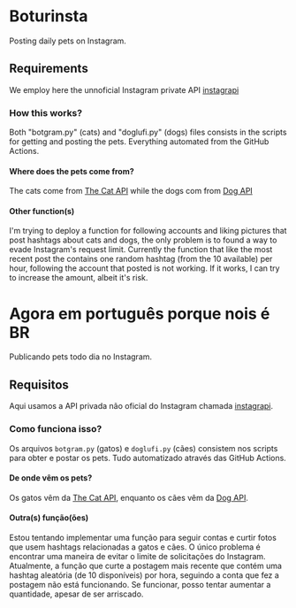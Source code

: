 # Boturinsta

Posting daily pets on Instagram.

## Requirements
We employ here the unnoficial Instagram private API [instagrapi](https://subzeroid.github.io/instagrapi/)

### How this works?
Both "botgram.py" (cats) and "doglufi.py" (dogs) files consists in the scripts for getting and posting the pets. Everything automated from the GitHub Actions.

#### Where does the pets come from?
The cats come from [The Cat API](https://thecatapi.com/) while the dogs com from [Dog API](https://dog.ceo/dog-api/)

#### Other function(s)
I'm trying to deploy a function for following accounts and liking pictures that post hashtags about cats and dogs, the only problem is to found a way to evade Instagram's request limit. Currently the function that like the most recent post the contains one random hashtag (from the 10 available) per hour, following the account that posted is not working. If it works, I can try to increase the amount, albeit it's risk.

# Agora em português porque nois é BR

Publicando pets todo dia no Instagram.

## Requisitos
Aqui usamos a API privada não oficial do Instagram chamada [instagrapi](https://subzeroid.github.io/instagrapi/).

### Como funciona isso?
Os arquivos `botgram.py` (gatos) e `doglufi.py` (cães) consistem nos scripts para obter e postar os pets. Tudo automatizado através das GitHub Actions.

#### De onde vêm os pets?
Os gatos vêm da [The Cat API](https://thecatapi.com/), enquanto os cães vêm da [Dog API](https://dog.ceo/dog-api/).

#### Outra(s) função(ões)
Estou tentando implementar uma função para seguir contas e curtir fotos que usem hashtags relacionadas a gatos e cães. O único problema é encontrar uma maneira de evitar o limite de solicitações do Instagram. Atualmente, a função que curte a postagem mais recente que contém uma hashtag aleatória (de 10 disponíveis) por hora, seguindo a conta que fez a postagem não está funcionando. Se funcionar, posso tentar aumentar a quantidade, apesar de ser arriscado.
